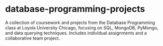 # database-programming-projects
A collection of coursework and projects from the Database Programming class at Loyola University Chicago, focusing on SQL, MongoDB, PyMongo, and data querying techniques. Includes individual assignments and a collaborative team project.

